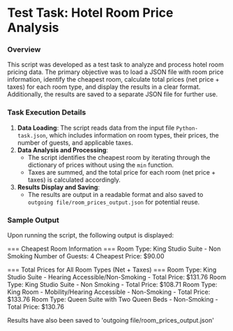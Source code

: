 # Test Task: Hotel Room Price Analysis

### Overview

This script was developed as a test task to analyze and process hotel room pricing data. The primary objective was to load a JSON file with room price information, identify the cheapest room, calculate total prices (net price + taxes) for each room type, and display the results in a clear format. Additionally, the results are saved to a separate JSON file for further use.

### Task Execution Details

1. **Data Loading**: The script reads data from the input file `Python-task.json`, which includes information on room types, their prices, the number of guests, and applicable taxes.
2. **Data Analysis and Processing**:
   - The script identifies the cheapest room by iterating through the dictionary of prices without using the `min` function.
   - Taxes are summed, and the total price for each room (net price + taxes) is calculated accordingly.
3. **Results Display and Saving**:
   - The results are output in a readable format and also saved to `outgoing file/room_prices_output.json` for potential reuse.

### Sample Output

Upon running the script, the following output is displayed:

=== Cheapest Room Information === Room Type: King Studio Suite - Non Smoking Number of Guests: 4 Cheapest Price: $90.00

=== Total Prices for All Room Types (Net + Taxes) === Room Type: King Studio Suite - Hearing Accessible/Non-Smoking - Total Price: $131.76 Room Type: King Studio Suite - Non Smoking - Total Price: $108.71 Room Type: King Room - Mobility/Hearing Accessible - Non-Smoking - Total Price: $133.76 Room Type: Queen Suite with Two Queen Beds - Non-Smoking - Total Price: $130.76

Results have also been saved to 'outgoing file/room_prices_output.json'
